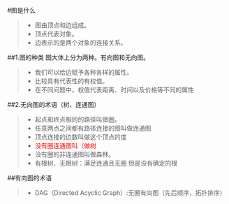 #图是什么

> * 图由顶点和边组成。
> * 顶点代表对象。
> * 边表示的是两个对象的连接关系。

##1.图的种类
图大体上分为两种。有向图和无向图。
> * 我们可以给边赋予各种各样的属性。
>* 比较具有代表性的有权值。
>* 在不同问题中，权值代表距离、时间以及价格等不同的属性

##2.无向图的术语（<font corlor = "red">树、连通图</font>）
>* 起点和终点相同的路径叫做圈。
>* 任意两点之间都有路径连接的图叫做连通图
>* 顶点连接的边数叫做这个顶点的度
>* <font color = "red">没有圈连通图叫（做树</font>
>* 没有圈的非连通图叫做森林。
>* 有根树、无根树：满足连通且无圈 但是没有确定的根

##有向图的术语
>* DAG（Directed Acyclic Graph）:无圈有向图（先后顺序，拓扑排序）
